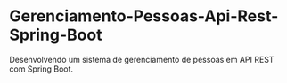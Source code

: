 # Gerenciamento-Pessoas-Api-Rest-Spring-Boot
Desenvolvendo um sistema de gerenciamento de pessoas em API REST com Spring Boot.
